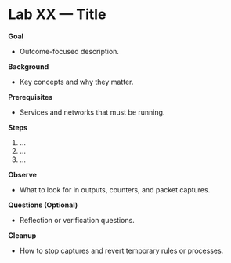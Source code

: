 # Lab XX — Title

**Goal**
- Outcome-focused description.

**Background**
- Key concepts and why they matter.

**Prerequisites**
- Services and networks that must be running.

**Steps**
1. ...
2. ...
3. ...

**Observe**
- What to look for in outputs, counters, and packet captures.

**Questions (Optional)**
- Reflection or verification questions.

**Cleanup**
- How to stop captures and revert temporary rules or processes.
